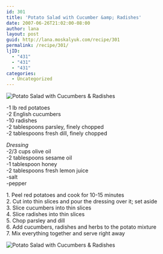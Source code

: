 ```yaml
---
id: 301
title: 'Potato Salad with Cucumber &amp; Radishes'
date: 2007-06-26T21:02:00-08:00
author: lana
layout: post
guid: http://lana.moskalyuk.com/recipe/301
permalink: /recipe/301/
ljID:
  - "431"
  - "431"
  - "431"
categories:
  - Uncategorized
---
```

<div class="entry">
  <p>
    <img src="http://farm1.static.flickr.com/244/522570741_5e9a401f43.jpg?v=0" alt="Potato Salad with Cucumbers & Radishes" />
  </p>
  
  <p>
    -1 lb red potatoes<br /> -2 English cucumbers<br /> -10 radishes<br /> -2 tablespoons parsley, finely chopped<br /> -2 tablespoons fresh dill, finely chopped
  </p>
  
  <p>
    <i>Dressing</i><br /> -2/3 cups olive oil<br /> -2 tablespoons sesame oil<br /> -1 tablespoon honey<br /> -2 tablespoons fresh lemon juice<br /> -salt<br /> -pepper
  </p>
  
  <p>
    1. Peel red potatoes and cook for 10-15 minutes<br /> 2. Cut into thin slices and pour the dressing over it; set aside<br /> 3. Slice cucumbers into thin slices<br /> 4. Slice radishes into thin slices<br /> 5. Chop parsley and dill<br /> 6. Add cucumbers, radishes and herbs to the potato mixture<br /> 7. Mix everything together and serve right away
  </p>
  
  <p>
    <img src="http://farm1.static.flickr.com/221/522560266_8617fdba5d.jpg?v=0" alt="Potato Salad with Cucumbers & Radishes" />
  </p></p>
</div>